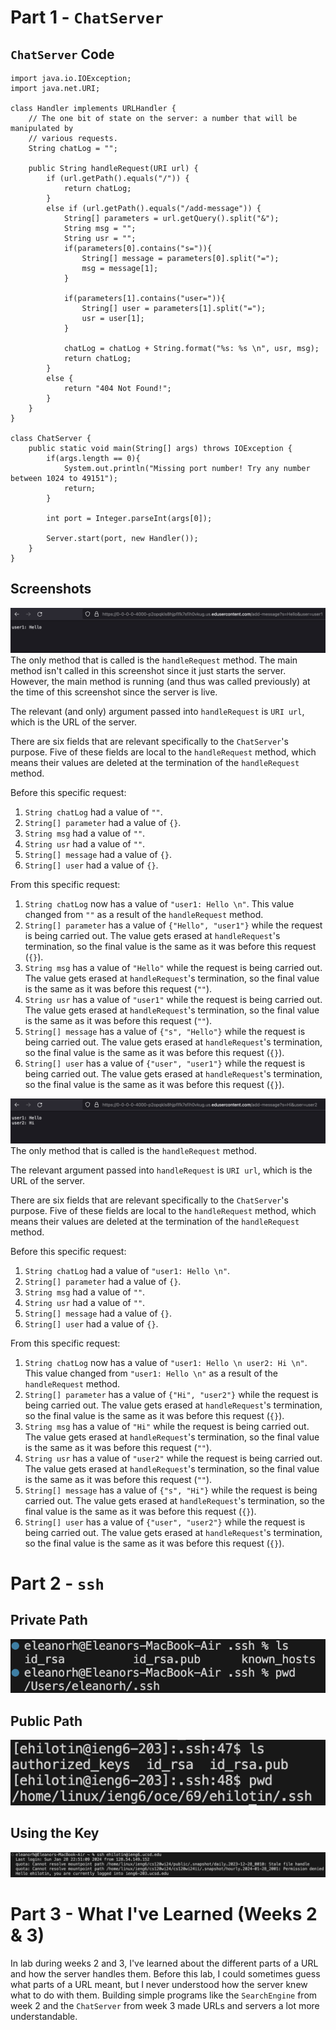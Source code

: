 # Part 1 - `ChatServer`
## `ChatServer` Code
```
import java.io.IOException;
import java.net.URI;

class Handler implements URLHandler {
    // The one bit of state on the server: a number that will be manipulated by
    // various requests.
    String chatLog = "";

    public String handleRequest(URI url) {
        if (url.getPath().equals("/")) {
            return chatLog;
        } 
        else if (url.getPath().equals("/add-message")) {
            String[] parameters = url.getQuery().split("&");
            String msg = "";
            String usr = "";
            if(parameters[0].contains("s=")){
                String[] message = parameters[0].split("=");
                msg = message[1];
            }

            if(parameters[1].contains("user=")){
                String[] user = parameters[1].split("=");
                usr = user[1];
            }
            
            chatLog = chatLog + String.format("%s: %s \n", usr, msg);
            return chatLog;
        } 
        else {
            return "404 Not Found!";
        }
    }
}

class ChatServer {
    public static void main(String[] args) throws IOException {
        if(args.length == 0){
            System.out.println("Missing port number! Try any number between 1024 to 49151");
            return;
        }

        int port = Integer.parseInt(args[0]);

        Server.start(port, new Handler());
    }
}
```
## Screenshots
![Image](lr2addmessage1.png)
The only method that is called is the `handleRequest` method. The main method isn't called in this screenshot since it just starts the server. However, the main method is running (and thus was called previously) at the time of this screenshot since the server is live.

The relevant (and only) argument passed into `handleRequest` is `URI url`, which is the URL of the server.

There are six fields that are relevant specifically to the `ChatServer`'s purpose. Five of these fields are local to the `handleRequest` method, which means their values are deleted at the termination of the `handleRequest` method.

Before this specific request:
1. `String chatLog` had a value of `""`.
2. `String[] parameter` had a value of `{}`.
3. `String msg` had a value of `""`.
4. `String usr` had a value of `""`.
5. `String[] message` had a value of `{}`.
6. `String[] user` had a value of `{}`.

From this specific request:
1. `String chatLog` now has a value of `"user1: Hello \n"`. This value changed from `""` as a result of the `handleRequest` method.
2. `String[] parameter` has a value of `{"Hello", "user1"}` while the request is being carried out. The value gets erased at `handleRequest`'s termination, so the final value is the same as it was before this request (`{}`).
3. `String msg` has a value of `"Hello"` while the request is being carried out. The value gets erased at `handleRequest`'s termination, so the final value is the same as it was before this request (`""`).
4. `String usr` has a value of `"user1"` while the request is being carried out. The value gets erased at `handleRequest`'s termination, so the final value is the same as it was before this request (`""`).
5. `String[] message` has a value of `{"s", "Hello"}` while the request is being carried out. The value gets erased at `handleRequest`'s termination, so the final value is the same as it was before this request (`{}`).
6. `String[] user` has a value of `{"user", "user1"}` while the request is being carried out. The value gets erased at `handleRequest`'s termination, so the final value is the same as it was before this request (`{}`).

![Image](lr2addmessage2.png)
The only method that is called is the `handleRequest` method.

The relevant argument passed into `handleRequest` is `URI url`, which is the URL of the server.

There are six fields that are relevant specifically to the `ChatServer`'s purpose. Five of these fields are local to the `handleRequest` method, which means their values are deleted at the termination of the `handleRequest` method.

Before this specific request:
1. `String chatLog` had a value of `"user1: Hello \n"`.
2. `String[] parameter` had a value of `{}`.
3. `String msg` had a value of `""`.
4. `String usr` had a value of `""`.
5. `String[] message` had a value of `{}`.
6. `String[] user` had a value of `{}`.

From this specific request:
1. `String chatLog` now has a value of `"user1: Hello \n user2: Hi \n"`. This value changed from `"user1: Hello \n"` as a result of the `handleRequest` method.
2. `String[] parameter` has a value of `{"Hi", "user2"}` while the request is being carried out. The value gets erased at `handleRequest`'s termination, so the final value is the same as it was before this request (`{}`).
3. `String msg` has a value of `"Hi"` while the request is being carried out. The value gets erased at `handleRequest`'s termination, so the final value is the same as it was before this request (`""`).
4. `String usr` has a value of `"user2"` while the request is being carried out. The value gets erased at `handleRequest`'s termination, so the final value is the same as it was before this request (`""`).
5. `String[] message` has a value of `{"s", "Hi"}` while the request is being carried out. The value gets erased at `handleRequest`'s termination, so the final value is the same as it was before this request (`{}`).
6. `String[] user` has a value of `{"user", "user2"}` while the request is being carried out. The value gets erased at `handleRequest`'s termination, so the final value is the same as it was before this request (`{}`).

# Part 2 - `ssh`
## Private Path
![Image](lr2private.png)

## Public Path
![Image](lr2public.png)

## Using the Key
![Image](lr2nopswd.png)

# Part 3 - What I've Learned (Weeks 2 & 3)
In lab during weeks 2 and 3, I've learned about the different parts of a URL and how the server handles them. Before this lab, I could sometimes guess what parts of a URL meant, but I never understood how the server knew what to do with them. Building simple programs like the `SearchEngine` from week 2 and the `ChatServer` from week 3 made URLs and servers a lot more understandable.
